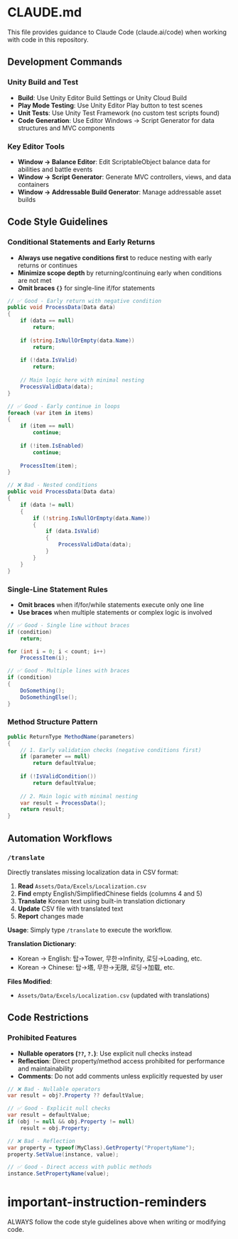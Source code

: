 # CLAUDE.md

This file provides guidance to Claude Code (claude.ai/code) when working with code in this repository.

## Development Commands

### Unity Build and Test
- **Build**: Use Unity Editor Build Settings or Unity Cloud Build
- **Play Mode Testing**: Use Unity Editor Play button to test scenes
- **Unit Tests**: Use Unity Test Framework (no custom test scripts found)
- **Code Generation**: Use Editor Windows → Script Generator for data structures and MVC components

### Key Editor Tools
- **Window → Balance Editor**: Edit ScriptableObject balance data for abilities and battle events
- **Window → Script Generator**: Generate MVC controllers, views, and data containers
- **Window → Addressable Build Generator**: Manage addressable asset builds

## Code Style Guidelines

### Conditional Statements and Early Returns
- **Always use negative conditions first** to reduce nesting with early returns or continues
- **Minimize scope depth** by returning/continuing early when conditions are not met
- **Omit braces `{}`** for single-line if/for statements

```csharp
// ✅ Good - Early return with negative condition
public void ProcessData(Data data)
{
    if (data == null)
        return;
    
    if (string.IsNullOrEmpty(data.Name))
        return;
    
    if (!data.IsValid)
        return;
    
    // Main logic here with minimal nesting
    ProcessValidData(data);
}

// ✅ Good - Early continue in loops
foreach (var item in items)
{
    if (item == null)
        continue;
    
    if (!item.IsEnabled)
        continue;
    
    ProcessItem(item);
}

// ❌ Bad - Nested conditions
public void ProcessData(Data data)
{
    if (data != null)
    {
        if (!string.IsNullOrEmpty(data.Name))
        {
            if (data.IsValid)
            {
                ProcessValidData(data);
            }
        }
    }
}
```

### Single-Line Statement Rules
- **Omit braces** when if/for/while statements execute only one line
- **Use braces** when multiple statements or complex logic is involved

```csharp
// ✅ Good - Single line without braces
if (condition)
    return;

for (int i = 0; i < count; i++)
    ProcessItem(i);

// ✅ Good - Multiple lines with braces
if (condition)
{
    DoSomething();
    DoSomethingElse();
}
```

### Method Structure Pattern
```csharp
public ReturnType MethodName(parameters)
{
    // 1. Early validation checks (negative conditions first)
    if (parameter == null)
        return defaultValue;
    
    if (!IsValidCondition())
        return defaultValue;
    
    // 2. Main logic with minimal nesting
    var result = ProcessData();
    return result;
}
```

## Automation Workflows

### `/translate`
Directly translates missing localization data in CSV format:

1. **Read** `Assets/Data/Excels/Localization.csv`
2. **Find** empty English/SimplifiedChinese fields (columns 4 and 5)
3. **Translate** Korean text using built-in translation dictionary
4. **Update** CSV file with translated text
5. **Report** changes made

**Usage**: Simply type `/translate` to execute the workflow.

**Translation Dictionary**:
- Korean → English: 탑→Tower, 무한→Infinity, 로딩→Loading, etc.
- Korean → Chinese: 탑→塔, 무한→无限, 로딩→加载, etc.

**Files Modified**:
- `Assets/Data/Excels/Localization.csv` (updated with translations)

## Code Restrictions

### Prohibited Features
- **Nullable operators (`??`, `?.`)**: Use explicit null checks instead
- **Reflection**: Direct property/method access prohibited for performance and maintainability
- **Comments**: Do not add comments unless explicitly requested by user

```csharp
// ❌ Bad - Nullable operators
var result = obj?.Property ?? defaultValue;

// ✅ Good - Explicit null checks
var result = defaultValue;
if (obj != null && obj.Property != null)
    result = obj.Property;

// ❌ Bad - Reflection
var property = typeof(MyClass).GetProperty("PropertyName");
property.SetValue(instance, value);

// ✅ Good - Direct access with public methods
instance.SetPropertyName(value);
```

# important-instruction-reminders
ALWAYS follow the code style guidelines above when writing or modifying code.